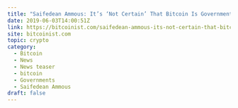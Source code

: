 ```yaml
---
title: "Saifedean Ammous: It’s ‘Not Certain’ That Bitcoin Is Government-Proof"
date: 2019-06-03T14:00:51Z
link: https://bitcoinist.com/saifedean-ammous-its-not-certain-that-bitcoin-is-government-proof/?utm_medium=RSS&utm_source=hune
site: bitcoinist.com
topic: crypto
category:
  - Bitcoin
  - News
  - News teaser
  - bitcoin
  - Governments
  - Saifedean Ammous
draft: false
---
```

